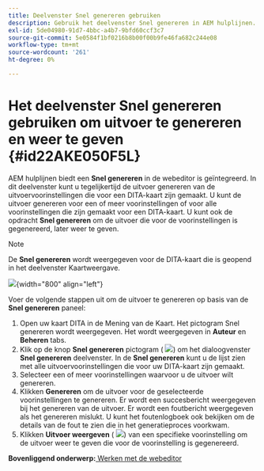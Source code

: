 ```yaml
---
title: Deelvenster Snel genereren gebruiken
description: Gebruik het deelvenster Snel genereren in AEM hulplijnen. Leer hoe u uitvoer kunt genereren en weergeven via het deelvenster Snel genereren.
exl-id: 5de04980-91d7-4bbc-a4b7-9bfd60ccf3c7
source-git-commit: 5e0584f1bf0216b8b00f00b9fe46fa682c244e08
workflow-type: tm+mt
source-wordcount: '261'
ht-degree: 0%

---
```


# Het deelvenster Snel genereren gebruiken om uitvoer te genereren en weer te geven {#id22AKE050F5L}

AEM hulplijnen biedt een **Snel genereren** in de webeditor is geïntegreerd. In dit deelvenster kunt u tegelijkertijd de uitvoer genereren van de uitvoervoorinstellingen die voor een DITA-kaart zijn gemaakt. U kunt de uitvoer genereren voor een of meer voorinstellingen of voor alle voorinstellingen die zijn gemaakt voor een DITA-kaart. U kunt ook de opdracht **Snel genereren** om de uitvoer die voor de voorinstellingen is gegenereerd, later weer te geven.

>[!NOTE]
>
> De **Snel genereren** wordt weergegeven voor de DITA-kaart die is geopend in het deelvenster Kaartweergave.

![](images/quick-generate-map-view.png){width="800" align="left"}

Voer de volgende stappen uit om de uitvoer te genereren op basis van de **Snel genereren** paneel:

1. Open uw kaart DITA in de Mening van de Kaart. Het pictogram Snel genereren wordt weergegeven. Het wordt weergegeven in **Auteur** en **Beheren** tabs.
1. Klik op de knop **Snel genereren** pictogram \( ![](images/quick-generate-icon.svg)\) om het dialoogvenster **Snel genereren** deelvenster. In de **Snel genereren** kunt u de lijst zien met alle uitvoervoorinstellingen die voor uw DITA-kaart zijn gemaakt.
1. Selecteer een of meer voorinstellingen waarvoor u de uitvoer wilt genereren.
1. Klikken **Genereren** om de uitvoer voor de geselecteerde voorinstellingen te genereren. Er wordt een succesbericht weergegeven bij het genereren van de uitvoer. Er wordt een foutbericht weergegeven als het genereren mislukt. U kunt het foutenlogboek ook bekijken om de details van de fout te zien die in het generatieproces voorkwam.
1. Klikken **Uitvoer weergeven** \( ![](images/view-output-icon.svg)\) van een specifieke voorinstelling om de uitvoer weer te geven die voor de voorinstelling is gegenereerd.

**Bovenliggend onderwerp:**[ Werken met de webeditor](web-editor.md)
